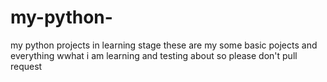 # my-python-
my python projects in learning stage
these are my some basic pojects and everything wwhat i am learning and testing about so please don't pull request
